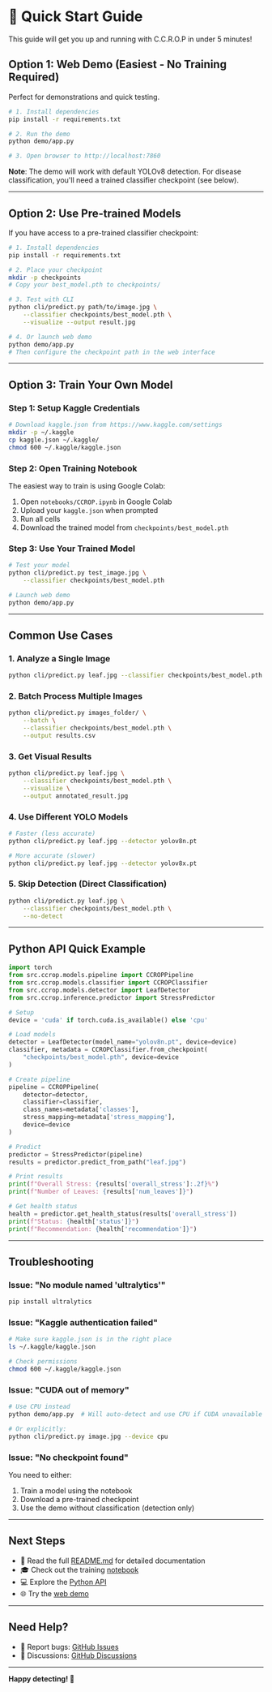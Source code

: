 # 🚀 Quick Start Guide

This guide will get you up and running with C.C.R.O.P in under 5 minutes!

## Option 1: Web Demo (Easiest - No Training Required)

Perfect for demonstrations and quick testing.

```bash
# 1. Install dependencies
pip install -r requirements.txt

# 2. Run the demo
python demo/app.py

# 3. Open browser to http://localhost:7860
```

**Note**: The demo will work with default YOLOv8 detection. For disease classification, you'll need a trained classifier checkpoint (see below).

---

## Option 2: Use Pre-trained Models

If you have access to a pre-trained classifier checkpoint:

```bash
# 1. Install dependencies
pip install -r requirements.txt

# 2. Place your checkpoint
mkdir -p checkpoints
# Copy your best_model.pth to checkpoints/

# 3. Test with CLI
python cli/predict.py path/to/image.jpg \
    --classifier checkpoints/best_model.pth \
    --visualize --output result.jpg

# 4. Or launch web demo
python demo/app.py
# Then configure the checkpoint path in the web interface
```

---

## Option 3: Train Your Own Model

### Step 1: Setup Kaggle Credentials

```bash
# Download kaggle.json from https://www.kaggle.com/settings
mkdir -p ~/.kaggle
cp kaggle.json ~/.kaggle/
chmod 600 ~/.kaggle/kaggle.json
```

### Step 2: Open Training Notebook

The easiest way to train is using Google Colab:

1. Open `notebooks/CCROP.ipynb` in Google Colab
2. Upload your `kaggle.json` when prompted
3. Run all cells
4. Download the trained model from `checkpoints/best_model.pth`

### Step 3: Use Your Trained Model

```bash
# Test your model
python cli/predict.py test_image.jpg \
    --classifier checkpoints/best_model.pth

# Launch web demo
python demo/app.py
```

---

## Common Use Cases

### 1. Analyze a Single Image

```bash
python cli/predict.py leaf.jpg --classifier checkpoints/best_model.pth
```

### 2. Batch Process Multiple Images

```bash
python cli/predict.py images_folder/ \
    --batch \
    --classifier checkpoints/best_model.pth \
    --output results.csv
```

### 3. Get Visual Results

```bash
python cli/predict.py leaf.jpg \
    --classifier checkpoints/best_model.pth \
    --visualize \
    --output annotated_result.jpg
```

### 4. Use Different YOLO Models

```bash
# Faster (less accurate)
python cli/predict.py leaf.jpg --detector yolov8n.pt

# More accurate (slower)
python cli/predict.py leaf.jpg --detector yolov8x.pt
```

### 5. Skip Detection (Direct Classification)

```bash
python cli/predict.py leaf.jpg \
    --classifier checkpoints/best_model.pth \
    --no-detect
```

---

## Python API Quick Example

```python
import torch
from src.ccrop.models.pipeline import CCROPPipeline
from src.ccrop.models.classifier import CCROPClassifier
from src.ccrop.models.detector import LeafDetector
from src.ccrop.inference.predictor import StressPredictor

# Setup
device = 'cuda' if torch.cuda.is_available() else 'cpu'

# Load models
detector = LeafDetector(model_name="yolov8n.pt", device=device)
classifier, metadata = CCROPClassifier.from_checkpoint(
    "checkpoints/best_model.pth", device=device
)

# Create pipeline
pipeline = CCROPPipeline(
    detector=detector,
    classifier=classifier,
    class_names=metadata['classes'],
    stress_mapping=metadata['stress_mapping'],
    device=device
)

# Predict
predictor = StressPredictor(pipeline)
results = predictor.predict_from_path("leaf.jpg")

# Print results
print(f"Overall Stress: {results['overall_stress']:.2f}%")
print(f"Number of Leaves: {results['num_leaves']}")

# Get health status
health = predictor.get_health_status(results['overall_stress'])
print(f"Status: {health['status']}")
print(f"Recommendation: {health['recommendation']}")
```

---

## Troubleshooting

### Issue: "No module named 'ultralytics'"

```bash
pip install ultralytics
```

### Issue: "Kaggle authentication failed"

```bash
# Make sure kaggle.json is in the right place
ls ~/.kaggle/kaggle.json

# Check permissions
chmod 600 ~/.kaggle/kaggle.json
```

### Issue: "CUDA out of memory"

```bash
# Use CPU instead
python demo/app.py  # Will auto-detect and use CPU if CUDA unavailable

# Or explicitly:
python cli/predict.py image.jpg --device cpu
```

### Issue: "No checkpoint found"

You need to either:
1. Train a model using the notebook
2. Download a pre-trained checkpoint
3. Use the demo without classification (detection only)

---

## Next Steps

- 📖 Read the full [README.md](README.md) for detailed documentation
- 🎓 Check out the training [notebook](notebooks/CCROP.ipynb)
- 💻 Explore the [Python API](README.md#python-api)
- 🌐 Try the [web demo](demo/app.py)

---

## Need Help?

- 🐛 Report bugs: [GitHub Issues](https://github.com/Hosuay/C.C.R.O.P/issues)
- 💬 Discussions: [GitHub Discussions](https://github.com/Hosuay/C.C.R.O.P/discussions)

---

**Happy detecting! 🌿**
